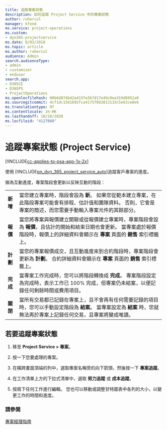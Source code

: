 ```yaml
---
title: 追蹤專案狀態
description: 如何追蹤 Project Service 中的專案狀態
author: ruhercul
manager: kfend
ms.service: project-operations
ms.custom:
- dyn365-projectservice
ms.date: 8/03/2018
ms.topic: article
ms.author: ruhercul
audience: Admin
search.audienceType:
- admin
- customizer
- enduser
search.app:
- D365CE
- D365PS
- ProjectOperations
ms.openlocfilehash: 00b6d874b42a415fe567d17e49c0ea319d8952a0
ms.sourcegitcommit: 4cf1dc1561b92fca4175f0b3813133c5e63ce8e6
ms.translationtype: HT
ms.contentlocale: zh-HK
ms.lasthandoff: 10/28/2020
ms.locfileid: "4127860"
---
```

# <a name="track-a-projects-status-project-service"></a>追蹤專案狀態 (Project Service)

[!INCLUDE[cc-applies-to-psa-app-1x-2x](../includes/cc-applies-to-psa-app-1x-2x.md)]

使用 [!INCLUDE[pn_dyn_365_project_service_auto](../includes/pn-dyn-365-project-service-auto.md)]追蹤客戶專案的進度。  

做為互動進度，專案階段會更新以反映互動的階段：  


|              |                                                                                                                                                                                                                                                                                                  |
|--------------|--------------------------------------------------------------------------------------------------------------------------------------------------------------------------------------------------------------------------------------------------------------------------------------------------|
|   **新增**    | 當您建立專案時，階段會設為 **新**。 如果您從範本建立專案，在此階段專案可能會有排程、估計值和團隊資料。 否則，它會是專案的簡述，而您需要手動輸入專案元件的其餘部分。 |
|  **報價**   |      當您將專案與報價建立關聯或從報價建立專案時，專案階段會設為 **報價**，且估計的開始和結束日期也會更新。 當專案處於報價階段時，報價上的詳細資料會顯示在 **專案** 頁面的 **銷售** 索引標籤上。      |
|   **計劃**   |                                     當您的專案報價成交，且互動進度來到合約階段時，專案階段會更新為 **計劃**。 合約詳細資料會顯示在 **專案** 頁面的 **銷售** 索引標籤上。                                      |
| **完成** |                    當專案工作完成時，您可以將階段轉換成 **完成**。 專案階段設定為完成時，表示工作已 100% 完成，但專案仍未結案，以便記錄任何剩餘時間或費用項目。                     |
|  **關閉**   |           當所有交易都已記錄在專案上，且不會再有任何需要記錄的項目時，您可以手動設定階段為 **結案**。 當專案設定為 **結案** 時，您就無法再於專案上記錄任何交易，且專案將變成唯讀。           |

## <a name="to-track-a-projects-status"></a>若要追蹤專案狀態  

1.  移至 **Project Service > 專案**。  

2.  按一下您要處理的專案。  

3.  在橫跨畫面頂端的列中，選取專案名稱旁的向下箭頭，然後按一下 **專案追蹤**。  

4.  在工作清單上方的下拉式清單中，選取 **努力追蹤** 或 **成本追蹤**。  

5.  按兩下任何工作進行編輯。 您也可以移動或調整甘特圖表中各列的大小，以變更工作的時間和進度。  

### <a name="see-also"></a>請參閱  
 [專案經理指南](../psa/project-manager-guide.md)
